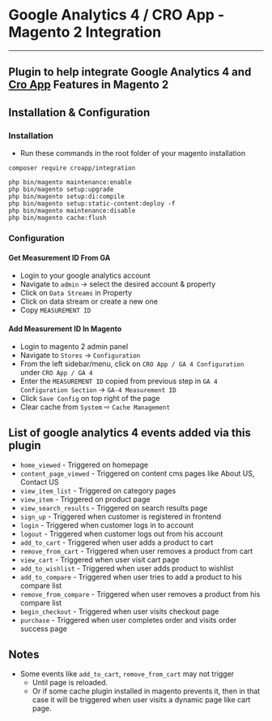 # Google Analytics 4 / CRO App - Magento 2 Integration

---

## Plugin to help integrate Google Analytics 4 and [Cro App](https://croapp.com/) Features in Magento 2

## Installation & Configuration

### Installation

- Run these commands in the root folder of your magento installation

```
composer require croapp/integration

php bin/magento maintenance:enable
php bin/magento setup:upgrade
php bin/magento setup:di:compile
php bin/magento setup:static-content:deploy -f
php bin/magento maintenance:disable
php bin/magento cache:flush
```

### Configuration

#### Get Measurement ID From GA

- Login to your google analytics account
- Navigate to `admin` -> select the desired account & property
- Click on `Data Streams` in Property
- Click on data stream or create a new one
- Copy `MEASUREMENT ID`

#### Add Measurement ID In Magento

- Login to magento 2 admin panel
- Navigate to `Stores` -> `Configuration`
- From the left sidebar/menu, click on `CRO App / GA 4 Configuration` under `CRO App / GA 4`
- Enter the `MEASUREMENT ID` copied from previous step in `GA 4 Configuration Section` -> `GA-4 Measurement ID`
- Click `Save Config` on top right of the page
- Clear cache from `System` ⇨ `Cache Management`

## List of google analytics 4 events added via this plugin

- `home_viewed` - Triggered on homepage
- `content_page_viewed` - Triggered on content cms pages like About US, Contact US
- `view_item_list` - Triggered on category pages
- `view_item` - Triggered on product page
- `view_search_results` - Triggered on search results page
- `sign_up` - Triggered when customer is registered in frontend
- `login` - Triggered when customer logs in to account
- `logout` - Triggered when customer logs out from his account
- `add_to_cart` - Triggered when user adds a product to cart
- `remove_from_cart` - Triggered when user removes a product from cart
- `view_cart` - Triggered when user visit cart page
- `add_to_wishlist` - Triggered when user adds product to wishlist
- `add_to_compare` - Triggered when user tries to add a product to his compare list
- `remove_from_compare` - Triggered when user removes a product from his compare list
- `begin_checkout` - Triggered when user visits checkout page
- `purchase` - Triggered when user completes order and visits order success page

## Notes

- Some events like `add_to_cart`, `remove_from_cart` may not trigger
  - Until page is reloaded.
  - Or if some cache plugin installed in magento prevents it, then in that case it will be triggered when user visits a dynamic page like cart page.
